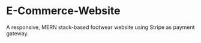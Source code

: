 # E-Commerce-Website
A responsive, MERN stack-based footwear website using Stripe as payment gateway. 
